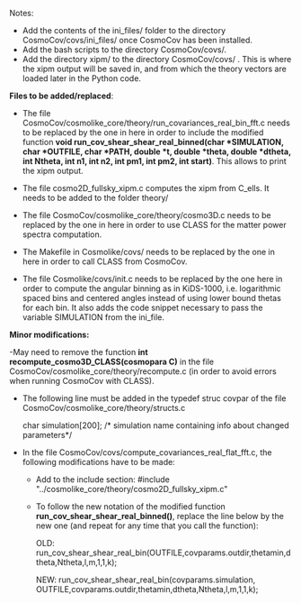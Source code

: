 Notes:

- Add the contents of the ini_files/ folder to the directory CosmoCov/covs/ini_files/ once CosmoCov has been installed.
- Add the bash scripts to the directory CosmoCov/covs/.
- Add the directory xipm/ to the directory CosmoCov/covs/ . This is where the xipm output will be saved in, and from which the theory vectors are loaded later in the Python code.


**Files to be added/replaced**:

- The file CosmoCov/cosmolike_core/theory/run_covariances_real_bin_fft.c  needs to be replaced by the one in here in order to include the modified function **void run_cov_shear_shear_real_binned(char *SIMULATION, char *OUTFILE, char *PATH, double *t, double *theta, double *dtheta, int Ntheta, int n1, int n2, int pm1, int pm2, int start)**. This allows to print the xipm output. 

- The file cosmo2D_fullsky_xipm.c computes the xipm from C_ells. It needs to be added to the folder theory/

- The file CosmoCov/cosmolike_core/theory/cosmo3D.c needs to be replaced by the one in here in order to use CLASS for the matter power spectra computation.

- The Makefile in Cosmolike/covs/ needs to be replaced by the one in here in order to call CLASS from CosmoCov. 

- The file Cosmolike/covs/init.c needs to be replaced by the one here in order to compute the angular binning as in KiDS-1000, i.e. logarithmic spaced bins and centered angles instead of using lower bound thetas for each bin. It also adds the code snippet necessary to pass the variable SIMULATION from the ini_file. 

**Minor modifications:**

-May need to remove the function **int recompute_cosmo3D_CLASS(cosmopara C)** in the file CosmoCov/cosmolike_core/theory/recompute.c (in order to avoid errors when running CosmoCov with CLASS).
 
- The following line must be added in the typedef struc covpar of the file CosmoCov/cosmolike_core/theory/structs.c

    char simulation[200]; /* simulation name containing info about changed parameters*/
    
- In the file CosmoCov/covs/compute_covariances_real_flat_fft.c, the following modifications have to be made:
  - Add to the include section: #include "../cosmolike_core/theory/cosmo2D_fullsky_xipm.c" 
  - To follow the new notation of the modified function **run_cov_shear_shear_real_binned()**, replace the line below by the new one 
    (and repeat for any time that you call the function):  
    
      OLD: run_cov_shear_shear_real_bin(OUTFILE,covparams.outdir,thetamin,dtheta,Ntheta,l,m,1,1,k);
      
      NEW: run_cov_shear_shear_real_bin(covparams.simulation, OUTFILE,covparams.outdir,thetamin,dtheta,Ntheta,l,m,1,1,k);
     
     
        
 
